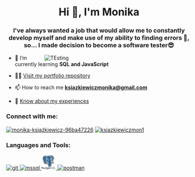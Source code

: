 <h1 align="center">Hi 👋, I'm Monika</h1>
<h3 align="center">I've always wanted a job that would allow me to constantly develop myself and make use of my ability to finding errors 👀, so... I made decision to become a software tester😎</h3>

<img align="right" alt="TEsting" width="400" scr="https://media.tenor.com/U3gdp2isP3EAAAAd/programming-software-testing.gif">

- 🌱 I’m currently learning **SQL and JavaScript**

- 👨‍💻 [Visit my portfolio repository](https://github.com/mksiazkiewicz/Portfolio)

- 📫 How to reach me **ksiazkiewiczmonika@gmail.com**

- 📄 [Know about my experiences](https://drive.google.com/file/d/1zs9wSNntDObRdFCGvWXJUp_oiSOW3Czn/view)

<h3 align="left">Connect with me:</h3>
<p align="left">
<a href="https://linkedin.com/in/monika-książkiewicz-96ba47226" target="blank"><img align="center" src="https://raw.githubusercontent.com/rahuldkjain/github-profile-readme-generator/master/src/images/icons/Social/linked-in-alt.svg" alt="monika-książkiewicz-96ba47226" height="30" width="40" /></a>
<a href="https://www.hackerrank.com/ksiazkiewiczmon1" target="blank"><img align="center" src="https://raw.githubusercontent.com/rahuldkjain/github-profile-readme-generator/master/src/images/icons/Social/hackerrank.svg" alt="ksiazkiewiczmon1" height="30" width="40" /></a>
</p>

<h3 align="left">Languages and Tools:</h3>
<p align="left"> <a href="https://git-scm.com/" target="_blank" rel="noreferrer"> <img src="https://www.vectorlogo.zone/logos/git-scm/git-scm-icon.svg" alt="git" width="40" height="40"/> </a> <a href="https://www.microsoft.com/en-us/sql-server" target="_blank" rel="noreferrer"> <img src="https://www.svgrepo.com/show/303229/microsoft-sql-server-logo.svg" alt="mssql" width="40" height="40"/> </a> <a href="https://www.postgresql.org" target="_blank" rel="noreferrer"> <img src="https://raw.githubusercontent.com/devicons/devicon/master/icons/postgresql/postgresql-original-wordmark.svg" alt="postgresql" width="40" height="40"/> </a> <a href="https://postman.com" target="_blank" rel="noreferrer"> <img src="https://www.vectorlogo.zone/logos/getpostman/getpostman-icon.svg" alt="postman" width="40" height="40"/> </a> </p>

